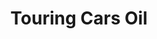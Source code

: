 ---
title: "Touring Cars Oil"
url: /ciudad-autonoma-de-buenos-aires/touring-cars-oil/
shop: Autoteile
---